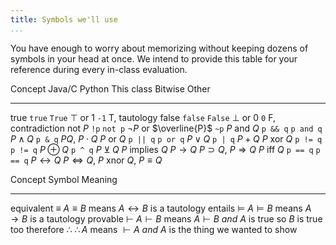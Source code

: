 ```yaml
---
title: Symbols we'll use
...
```


You have enough to worry about memorizing without keeping dozens of symbols in your head at once. We intend to provide this table for your reference during every in-class evaluation.

Concept         Java/C      Python      This class                      Bitwise Other
--------        --------    --------    ---------------------------     ------- ------
true            `true`      `True`      $\top$ or $1$                   `-1`    T, tautology
false           `false`     `False`     $\bot$ or $0$                   `0`     F, contradiction
not $P$         `!p`        `not p`     $\lnot P$ or $\overline{P}$     `~p`
$P$ and $Q$     `p && q`    `p and q`   $P \land Q$                     `p & q` $P Q$, $P \cdot Q$
$P$ or $Q$      `p || q`    `p or q`    $P \lor Q$                      `p | q` $P + Q$
$P$ xor $Q$     `p != q`    `p != q`    $P \oplus Q$                    `p ^ q` $P ⊻ Q$
$P$ implies $Q$                         $P \rightarrow Q$                       $P \supset Q$, $P \Rightarrow Q$
$P$ iff $Q$     `p == q`    `p == q`    $P \leftrightarrow Q$                   $P \Leftrightarrow Q$, $P$ xnor $Q$, $P \equiv Q$


Concept         Symbol          Meaning
--------        --------        --------------
equivalent      $\equiv$        $A \equiv B$ means $A \leftrightarrow B$ is a tautology
entails         $\vDash$        $A \vDash B$ means $A \rightarrow B$ is a tautology
provable        $\vdash$        $A \vdash B$ means $A \vdash B$ *and* $A$ is true so $B$ is true too
therefore       $\therefore$    $\therefore A$ means $\vdash A$ *and* $A$ is the thing we wanted to show


